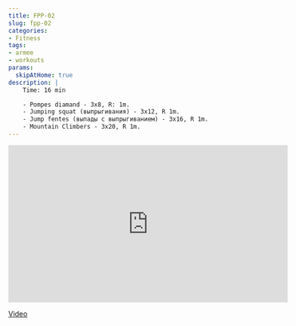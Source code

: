 ```yaml
---
title: FPP-02
slug: fpp-02
categories:
- Fitness
tags:
- armee
- workouts
params:
  skipAtHome: true
description: |
    Time: 16 min

    - Pompes diamand - 3x8, R: 1m.
    - Jumping squat (выпрыгивания) - 3x12, R 1m.
    - Jump fentes (выпады с выпрыгиванием) - 3x16, R 1m.
    - Mountain Climbers - 3x20, R 1m.
---
```


<iframe width="560" height="315" src="https://www.youtube.com/embed/FUrwmOjsd1U?si=QjMgdx2jb4aQwUR0" title="YouTube video player" frameborder="0" allow="accelerometer; autoplay; clipboard-write; encrypted-media; gyroscope; picture-in-picture; web-share" allowfullscreen></iframe>

[Video](https://youtu.be/FUrwmOjsd1U?si=QjMgdx2jb4aQwUR0)

